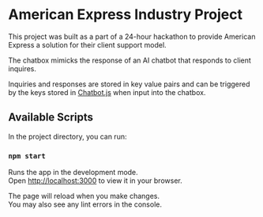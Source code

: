 # American Express Industry Project

This project was built as a part of a 24-hour hackathon to provide American Express a solution for their client support model.

The chatbox mimicks the response of an AI chatbot that responds to client inquires.

Inquiries and responses are stored in key value pairs and can be triggered by the keys stored in [Chatbot.js](./src/components/ChatBot/ChatBot.js) when input into the chatbox.


## Available Scripts

In the project directory, you can run:

### `npm start`

Runs the app in the development mode.\
Open [http://localhost:3000](http://localhost:3000) to view it in your browser.

The page will reload when you make changes.\
You may also see any lint errors in the console.

